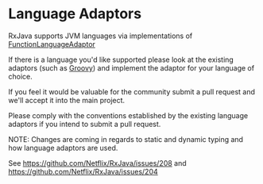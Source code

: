 # Language Adaptors

RxJava supports JVM languages via implementations of <a href="https://github.com/Netflix/RxJava/blob/master/rxjava-core/src/main/java/rx/util/functions/FunctionLanguageAdaptor.java">FunctionLanguageAdaptor</a>

If there is a language you'd like supported please look at the existing adaptors (such as <a href="https://github.com/Netflix/RxJava/blob/master/language-adaptors/rxjava-groovy/src/main/java/rx/lang/groovy/GroovyAdaptor.java">Groovy</a>) and implement the adaptor for your language of choice.

If you feel it would be valuable for the community submit a pull request and we'll accept it into the main project.

Please comply with the conventions established by the existing language adaptors if you intend to submit a pull request.

NOTE: Changes are coming in regards to static and dynamic typing and how language adaptors are used.

See https://github.com/Netflix/RxJava/issues/208 and https://github.com/Netflix/RxJava/issues/204
